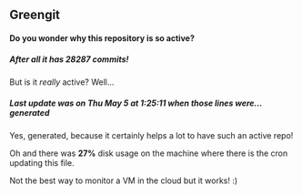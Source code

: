## Greengit

#### Do you wonder why this repository is so active?

##### After all it has 28287 commits!

But is it *really* active? Well...

##### Last update was on Thu May 5 at 1:25:11 when those lines were... generated

Yes, generated, because it certainly helps a lot to have such an active repo!

Oh and there was **27%** disk usage on the machine
where there is the cron updating this file.

Not the best way to monitor a VM in the cloud but it works! :)
